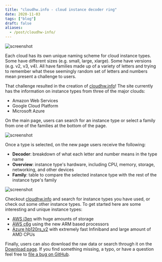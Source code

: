 ```yaml
---
title: "cloudhw.info - cloud instance decoder ring"
date: 2020-11-03
tags: ["blog"]
draft: false
aliases:
  - /post/cloudhw-info/
---
```


![screenshot](/img/projects/cloudhw/search.png#center)

Each cloud has its own unique naming scheme for cloud instance types. Some
have different sizes (e.g. small, large, xlarge). Some have versions (e.g.
v2, v3, v4). All have families made up of a variety of letters and trying to
remember what these seemingly random set of letters and numbers mean
present a challenge to users.

That challenge resulted in the creation of
[cloudhw.info](https://cloudhw.info)! The site currently has the information
on instance types from three of the major clouds:

* Amazon Web Services
* Google Cloud Platform
* Microsoft Azure

On the main page, users can search for an instance type or select a family
from one of the families at the bottom of the page.

![screenshot](/img/projects/cloudhw/families.png#center)

Once a type is selected, on the new page users receive the following:

* **Decoder**: breakdown of what each letter and number means in the type name
* **Overview**: instance type's hardware, including CPU, memory, storage,
  networking, and other devices
* **Family**: table to compare the selected instance type with the rest of
  the instance type's family

![screenshot](/img/projects/cloudhw/decoder.png#center)

Checkout [cloudhw.info](https://cloudhw.info) and search for instance types
you have used, or check out some other instance types. To get started here
are some interesting and unique instance types:

* [AWS i3en](https://cloudhw.info/search.html?type=i3en.24xlarge) with huge
  amounts of storage
* [AWS c6g](https://cloudhw.info/search.html?type=c6g.large) using the new
  ARM based processors
* [Azure hb120rs_v2](https://cloudhw.info/search.html?type=hb120rs_v2) with
  extremely fast Infiniband and large amount of AMD CPUs

Finally, users can also download the raw data or search through it on the
[Download page](https://cloudhw.info/download.html). If you find something
missing, a typo, or have a question feel free to
[file a bug on GitHub](https://github.com/powersj/cloudhw.info/issues/new).
